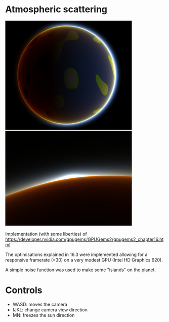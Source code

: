 # Atmospheric scattering

![screenshot](../screenshots/atmosphere_1.png) ![screenshot](../screenshots/atmosphere_2.png)

Implementation (with some liberties) of https://developer.nvidia.com/gpugems/GPUGems2/gpugems2_chapter16.html

The optimisations explained in 16.3 were implemented allowing for a responsive framerate (>30) on a very modest GPU (Intel HD Graphics 620).

A simple noise function was used to make some "islands" on the planet.

# Controls
- WASD: moves the camera
- IJKL: change camera view direction
- MN: freezes the sun direction
